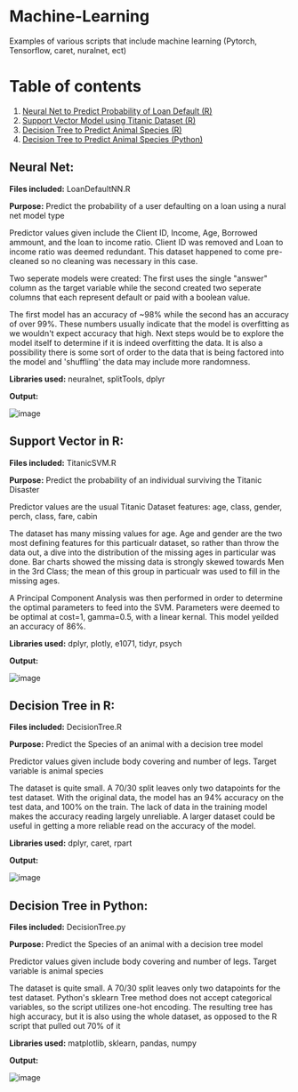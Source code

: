 # Machine-Learning
Examples of various scripts that include machine learning (Pytorch, Tensorflow, caret, nuralnet, ect)


# Table of contents
1. [Neural Net to Predict Probability of Loan Default (R)](#loanNNR)
3. [Support Vector Model using Titanic Dataset (R)](#svmR)
4. [Decision Tree to Predict Animal Species (R)](#decTreeR)
5. [Decision Tree to Predict Animal Species (Python)](#decTreePy)


## **Neural Net:**<a name="loanNNR"></a>

**Files included:** LoanDefaultNN.R

**Purpose:** Predict the probability of a user defaulting on a loan using a nural net model type

Predictor values given include the Client ID, Income, Age, Borrowed ammount, and the loan to income ratio. Client ID was removed and Loan to income ratio was deemed redundant. This dataset happened to come pre-cleaned so no cleaning was necessary in this case.

Two seperate models were created: The first uses the single "answer" column as the target variable while the second created two seperate columns that each represent default or paid with a boolean value. 

The first model has an accuracy of ~98% while the second has an accuracy of over 99%. These numbers usually indicate that the model is overfitting as we wouldn't expect accuracy that high. Next steps would be to explore the model itself to determine if it is indeed overfitting the data. It is also a possibility there is some sort of order to the data that is being factored into the model and 'shuffling' the data may include more randomness.


**Libraries used:** neuralnet, splitTools, dplyr

**Output:** 

![image](https://github.com/PlaidDragon/Machine-Learning/assets/135033377/1b920e68-3d06-4e74-984f-b7cd82520c97)



## **Support Vector in R:**<a name="svmR"></a>

**Files included:** TitanicSVM.R

**Purpose:** Predict the probability of an individual surviving the Titanic Disaster

Predictor values are the usual Titanic Dataset features: age, class, gender, perch, class, fare, cabin

The dataset has many missing values for age. Age and gender are the two most defining features for this particualr dataset, so rather than throw the data out, a dive into the distribution of the missing ages in particular was done. Bar charts showed the missing data is strongly skewed towards Men in the 3rd Class; the mean of this group in particualr was used to fill in the missing ages. 

A Principal Component Analysis was then performed in order to determine the optimal parameters to feed into the SVM. Parameters were deemed to be optimal at cost=1, gamma=0.5, with a linear kernal. This model yeilded an accuracy of 86%.


**Libraries used:** dplyr, plotly, e1071, tidyr, psych

**Output:** 

![image](https://github.com/PlaidDragon/Machine-Learning/assets/135033377/8ae872ba-c0f9-4511-8795-53f16ab556e6)




## **Decision Tree in R:**<a name="decTreeR"></a>

**Files included:** DecisionTree.R

**Purpose:** Predict the Species of an animal with a decision tree model

Predictor values given include body covering and number of legs. Target variable is animal species

The dataset is quite small. A 70/30 split leaves only two datapoints for the test dataset. With the original data, the model has an 94% accuracy on the test data, and 100% on the train. The lack of data in the training model makes the accuracy reading largely unreliable. A larger dataset could be useful in getting a more reliable read on the accuracy of the model. 


**Libraries used:** dplyr, caret, rpart

**Output:** 

![image](https://github.com/PlaidDragon/Machine-Learning/assets/135033377/efa36314-6eb3-46f3-ac33-f7a9be9600c1)



## **Decision Tree in Python:**<a name="decTreePy"></a>

**Files included:** DecisionTree.py

**Purpose:** Predict the Species of an animal with a decision tree model

Predictor values given include body covering and number of legs. Target variable is animal species

The dataset is quite small. A 70/30 split leaves only two datapoints for the test dataset. Python's sklearn Tree method does not accept categorical variables, so the script utilizes one-hot encoding. The resulting tree has high accuracy, but it is also using the whole dataset, as opposed to the R script that pulled out 70% of it


**Libraries used:** matplotlib, sklearn, pandas, numpy

**Output:** 

![image](https://github.com/PlaidDragon/Machine-Learning/assets/135033377/524e7f18-e354-4cf9-a920-db75cbcc9c65)

